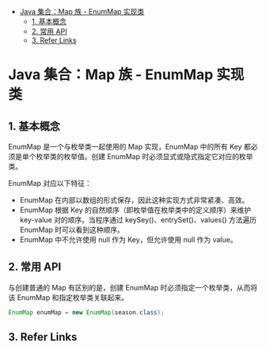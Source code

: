 - [Java 集合：Map 族 - EnumMap 实现类](#java-集合map-族---enummap-实现类)
    - [1. 基本概念](#1-基本概念)
    - [2. 常用 API](#2-常用-api)
    - [3. Refer Links](#3-refer-links)

# Java 集合：Map 族 - EnumMap 实现类

## 1. 基本概念

EnumMap 是一个与枚举类一起使用的 Map 实现，EnumMap 中的所有 Key 都必须是单个枚举类的枚举值。创建 EnumMap 时必须显式或隐式指定它对应的枚举类。

EnumMap 对应以下特征：
- EnumMap 在内部以数组的形式保存，因此这种实现方式非常紧凑、高效。
- EnumMap 根据 Key 的自然顺序（即枚举值在枚举类中的定义顺序）来维护 key-value 对的顺序。当程序通过 keySey()、entrySet()、values() 方法遍历 EnumMap 时可以看到这种顺序。
- EnumMap 中不允许使用 null 作为 Key，但允许使用 null 作为 value。

## 2. 常用 API

与创建普通的 Map 有区别的是，创建 EnumMap 时必须指定一个枚举类，从而将该 EnumMap 和指定枚举类关联起来。
```java
EnumMap enumMap = new EnumMap(season.class);
```

## 3. Refer Links
